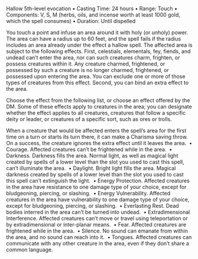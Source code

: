 Hallow
5th-level evocation
• Casting Time: 24 hours
• Range: Touch
• Components: V, S, M (herbs, oils, and incense worth at least 1000 gold, which the spell consumes)
• Duration: Until dispelled 

You touch a point and infuse an area around it with holy (or unholy) power. The area can have a radius up to 60 feet, and the spell fails if the radius includes an area already under the effect a hallow spell. The affected area is subject to the following effects. First, celestials, elementals, fey, fiends, and undead can’t enter the area, nor can such creatures charm, frighten, or possess creatures within it. Any creature charmed, frightened, or possessed by such a creature is no longer charmed, frightened, or possessed upon entering the area. You can exclude one or more of those types of creatures from this effect. Second, you can bind an extra effect to the area. 

Choose the effect from the following list, or choose an effect offered by the DM. Some of these effects apply to creatures in the area; you can designate whether the effect applies to all creatures, creatures that follow a specific deity or leader, or creatures of a specific sort, such as ores or trolls. 

When a creature that would be affected enters the spell’s area for the first time on a turn or starts its turn there, it can make a Charisma saving throw. On a success, the creature ignores the extra effect until it leaves the area. 
• Courage. Affected creatures can’t be frightened while in the area. 
• Darkness. Darkness fills the area. Normal light, as well as magical light created by spells of a lower level than the slot you used to cast this spell, can’t illuminate the area. 
• Daylight. Bright light fills the area. Magical darkness created by spells of a lower level than the slot you used to cast this spell can’t extinguish the light. 
• Energy Protection. Affected creatures in the area have resistance to one damage type of your choice, except for bludgeoning, piercing, or slashing. 
• Energy Vulnerability. Affected creatures in the area have vulnerability to one damage type of your choice, except for bludgeoning, piercing, or slashing. 
• Everlasting Rest. Dead bodies interred in the area can’t be turned into undead. 
• Extradimensional Interference. Affected creatures can’t move or travel using teleportation or by extradimensional or inter-planar means. 
• Fear. Affected creatures are frightened while in the area. 
• Silence. No sound can emanate from within the area, and no sound can reach into it. 
• Tongues. Affected creatures can communicate with any other creature in the area, even if they don’t share a common language.